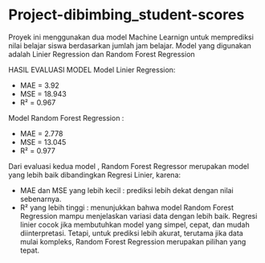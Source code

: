 # Project-dibimbing_student-scores
Proyek ini menggunakan dua model Machine Learnign untuk memprediksi nilai belajar siswa berdasarkan jumlah jam belajar.
Model yang digunakan adalah Linier Regression dan Random Forest Regression

HASIL EVALUASI MODEL
Model Linier Regression:
- MAE = 3.92
- MSE = 18.943
- R² = 0.967

Model Random Forest Regression :
- MAE = 2.778
- MSE = 13.045
- R² = 0.977

Dari evaluasi kedua model , Random Forest Regressor merupakan model yang lebih baik dibandingkan Regresi Linier,
karena:
- MAE dan MSE yang lebih kecil : prediksi lebih dekat dengan nilai sebenarnya.
- R² yang lebih tinggi : menunjukkan bahwa model Random Forest Regression mampu menjelaskan variasi data dengan lebih baik.
Regresi linier cocok jika membutuhkan model yang simpel, cepat, dan mudah diinterpretasi. Tetapi, untuk prediksi lebih akurat, terutama jika data mulai kompleks, Random Forest Regression merupakan pilihan yang tepat.
